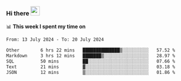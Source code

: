 ### Hi there <a href="https://www.gautamkrishnar.com/"><img src="https://media.giphy.com/media/hvRJCLFzcasrR4ia7z/giphy.gif" width="25px"></a>

📊 **This week I spent my time on**

<!--START_SECTION:waka-->

```txt
From: 13 July 2024 - To: 20 July 2024

Other        6 hrs 22 mins   ██████████████▒░░░░░░░░░░   57.52 %
Markdown     3 hrs 12 mins   ███████▒░░░░░░░░░░░░░░░░░   28.97 %
SQL          50 mins         ██░░░░░░░░░░░░░░░░░░░░░░░   07.66 %
Text         21 mins         ▓░░░░░░░░░░░░░░░░░░░░░░░░   03.18 %
JSON         12 mins         ▒░░░░░░░░░░░░░░░░░░░░░░░░   01.86 %
```

<!--END_SECTION:waka-->
